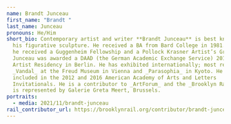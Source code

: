```yaml
---
name: Brandt Junceau
first_name: "Brandt "
last_name: Junceau
pronouns: He/Him
short_bio: Contemporary artist and writer **Brandt Junceau** is best known for
  his figurative sculpture. He received a BA from Bard College in 1981. In 1991
  he received a Guggenheim Fellowship and a Pollock Krasner Artist’s Grant.
  Junceau was awarded a DAAD (the German Academic Exchange Service) 2010-11
  Artist Residency in Berlin. He has exhibited internationally; most recently
  _Vandal_ at the Freud Museum in Vienna and _Parasophia_ in Kyoto. He was
  included in the 2012 and 2016 American Academy of Arts and Letters
  Invitationals. He is a contributor to _ArtForum_ and the _Brooklyn Rail_ and
  is represented by Galerie Greta Meert, Brussels.
portraits:
  - media: 2021/11/brandt-junceau
rail_contributor_url: https://brooklynrail.org/contributor/brandt-junceau
---
```


